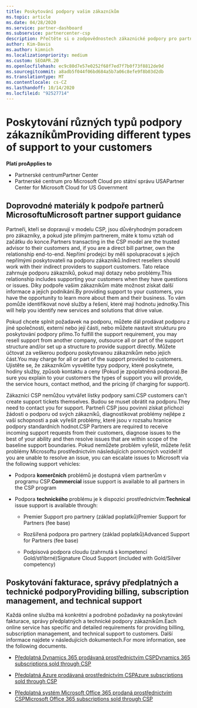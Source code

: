 ```yaml
---
title: Poskytování podpory vašim zákazníkům
ms.topic: article
ms.date: 04/28/2020
ms.service: partner-dashboard
ms.subservice: partnercenter-csp
description: Přečtěte si o zodpovědnostech zákaznické podpory pro partnery v programu CSP, včetně podrobností o fakturaci, správě předplatných a technických problémech.
author: Kim-Davis
ms.author: kimnich
ms.localizationpriority: medium
ms.custom: SEOAPR.20
ms.openlocfilehash: ec9c80d7e57e0252f68f7ed7f7b0f73f8812de9d
ms.sourcegitcommit: a8adb5f044f06bd684a5b7a06c8efe9f8b03d2db
ms.translationtype: MT
ms.contentlocale: cs-CZ
ms.lasthandoff: 10/14/2020
ms.locfileid: "92527714"
---
```

# <a name="providing-different-types-of-support-to-your-customers"></a><span data-ttu-id="90ee7-103">Poskytování různých typů podpory zákazníkům</span><span class="sxs-lookup"><span data-stu-id="90ee7-103">Providing different types of support to your customers</span></span>

<span data-ttu-id="90ee7-104">**Platí pro**</span><span class="sxs-lookup"><span data-stu-id="90ee7-104">**Applies to**</span></span>

-  <span data-ttu-id="90ee7-105">Partnerské centrum</span><span class="sxs-lookup"><span data-stu-id="90ee7-105">Partner Center</span></span>
-  <span data-ttu-id="90ee7-106">Partnerské centrum pro Microsoft Cloud pro státní správu USA</span><span class="sxs-lookup"><span data-stu-id="90ee7-106">Partner Center for Microsoft Cloud for US Government</span></span>


## <a name="microsoft-partner-support-guidance"></a><span data-ttu-id="90ee7-107">Doprovodné materiály k podpoře partnerů Microsoftu</span><span class="sxs-lookup"><span data-stu-id="90ee7-107">Microsoft partner support guidance</span></span>

<span data-ttu-id="90ee7-108">Partneři, kteří se dopravují v modelu CSP, jsou důvěryhodným poradcem pro zákazníky, a pokud jste přímým partnerem, máte k tomu vztah od začátku do konce.</span><span class="sxs-lookup"><span data-stu-id="90ee7-108">Partners transacting in the CSP model are the trusted advisor to their customers and, if you are a direct bill partner, own the relationship end-to-end.</span></span> <span data-ttu-id="90ee7-109">Nepřímí prodejci by měli spolupracovat s jejich nepřímými poskytovateli na podporu zákazníků.</span><span class="sxs-lookup"><span data-stu-id="90ee7-109">Indirect resellers should work with their indirect providers to support customers.</span></span> <span data-ttu-id="90ee7-110">Tato relace zahrnuje podporu zákazníků, pokud mají dotazy nebo problémy.</span><span class="sxs-lookup"><span data-stu-id="90ee7-110">This relationship includes supporting your customers when they have questions or issues.</span></span> <span data-ttu-id="90ee7-111">Díky podpoře vašim zákazníkům máte možnost získat další informace a jejich podnikání.</span><span class="sxs-lookup"><span data-stu-id="90ee7-111">By providing support to your customers, you have the opportunity to learn more about them and their business.</span></span> <span data-ttu-id="90ee7-112">To vám pomůže identifikovat nové služby a řešení, které mají hodnotu jednotky.</span><span class="sxs-lookup"><span data-stu-id="90ee7-112">This will help you identify new services and solutions that drive value.</span></span>

<span data-ttu-id="90ee7-113">Pokud chcete splnit požadavek na podporu, můžete dál prodávat podporu z jiné společnosti, externí nebo její části, nebo můžete nastavit strukturu pro poskytování podpory přímo.</span><span class="sxs-lookup"><span data-stu-id="90ee7-113">To fulfill the support requirement,  you may resell support from another company, outsource all or part of the support structure and/or set up a structure to provide support directly.</span></span> <span data-ttu-id="90ee7-114">Můžete účtovat za veškerou podporu poskytovanou zákazníkům nebo jejich část.</span><span class="sxs-lookup"><span data-stu-id="90ee7-114">You may charge for all or part of the support provided to customers.</span></span> <span data-ttu-id="90ee7-115">Ujistěte se, že zákazníkům vysvětlíte typy podpory, které poskytnete, hodiny služby, způsob kontaktu a ceny (Pokud je zpoplatněná podpora).</span><span class="sxs-lookup"><span data-stu-id="90ee7-115">Be sure you explain to your customers the types of support you will provide, the service hours, contact method, and the pricing (if charging for support).</span></span>

<span data-ttu-id="90ee7-116">Zákazníci CSP nemůžou vytvářet lístky podpory sami.</span><span class="sxs-lookup"><span data-stu-id="90ee7-116">CSP customers can't create support tickets themselves.</span></span> <span data-ttu-id="90ee7-117">Budou se muset obrátit na podporu.</span><span class="sxs-lookup"><span data-stu-id="90ee7-117">They need to contact you for support.</span></span> <span data-ttu-id="90ee7-118">Partneři CSP jsou povinni získat příchozí žádosti o podporu od svých zákazníků, diagnostikovat problémy nejlépe z vaší schopnosti a pak vyřešit problémy, které jsou v rozsahu hranice podpory standardních hodnot.</span><span class="sxs-lookup"><span data-stu-id="90ee7-118">CSP Partners are required to receive incoming support requests from their customers, diagnose issues to the best of your ability and then resolve issues that are within scope of the baseline support boundaries.</span></span> <span data-ttu-id="90ee7-119">Pokud nemůžete problém vyřešit, můžete řešit problémy Microsoftu prostřednictvím následujících pomocných vozidel:</span><span class="sxs-lookup"><span data-stu-id="90ee7-119">If you are unable to resolve an issue, you can escalate issues to Microsoft via the following support vehicles:</span></span>

- <span data-ttu-id="90ee7-120">Podpora **komerčních** problémů je dostupná všem partnerům v programu CSP.</span><span class="sxs-lookup"><span data-stu-id="90ee7-120">**Commercial** issue support is available to all partners in the CSP program</span></span>

- <span data-ttu-id="90ee7-121">Podpora **technického** problému je k dispozici prostřednictvím:</span><span class="sxs-lookup"><span data-stu-id="90ee7-121">**Technical** issue support is available through:</span></span>

    - <span data-ttu-id="90ee7-122">Premier Support pro partnery (základ poplatků)</span><span class="sxs-lookup"><span data-stu-id="90ee7-122">Premier Support for Partners (fee base)</span></span>

    - <span data-ttu-id="90ee7-123">Rozšířená podpora pro partnery (základ poplatků)</span><span class="sxs-lookup"><span data-stu-id="90ee7-123">Advanced Support for Partners (fee base)</span></span>

    - <span data-ttu-id="90ee7-124">Podpisová podpora cloudu (zahrnutá s kompetencí Gold/stříbrné)</span><span class="sxs-lookup"><span data-stu-id="90ee7-124">Signature Cloud Support (included with Gold/Silver competency)</span></span>

## <a name="providing-billing-subscription-management-and-technical-support"></a><span data-ttu-id="90ee7-125">Poskytování fakturace, správy předplatných a technické podpory</span><span class="sxs-lookup"><span data-stu-id="90ee7-125">Providing billing, subscription management, and technical support</span></span> 

<span data-ttu-id="90ee7-126">Každá online služba má konkrétní a podrobné požadavky na poskytování fakturace, správy předplatných a technické podpory zákazníkům.</span><span class="sxs-lookup"><span data-stu-id="90ee7-126">Each online service has specific and detailed requirements for providing billing, subscription management, and technical support to customers.</span></span> <span data-ttu-id="90ee7-127">Další informace najdete v následujících dokumentech.</span><span class="sxs-lookup"><span data-stu-id="90ee7-127">For more information, see the following documents.</span></span>

- [<span data-ttu-id="90ee7-128">Předplatná Dynamics 365 prodávaná prostřednictvím CSP</span><span class="sxs-lookup"><span data-stu-id="90ee7-128">Dynamics 365 subscriptions sold through CSP</span></span>](https://www.microsoftpartnercommunity.com/t5/CSP/Microsoft-Partner-Support-Guidance/m-p/5262#M30)

- [<span data-ttu-id="90ee7-129">Předplatná Azure prodávaná prostřednictvím CSP</span><span class="sxs-lookup"><span data-stu-id="90ee7-129">Azure subscriptions sold through CSP</span></span>](https://www.microsoftpartnercommunity.com/t5/CSP/Microsoft-Partner-Support-Guidance/m-p/5263#M31)

- [<span data-ttu-id="90ee7-130">Předplatná systém Microsoft Office 365 prodaná prostřednictvím CSP</span><span class="sxs-lookup"><span data-stu-id="90ee7-130">Microsoft Office 365 subscriptions sold through CSP</span></span>](https://www.microsoftpartnercommunity.com/t5/CSP/Microsoft-Partner-Support-Guidance/m-p/5264#M32)



 

 



